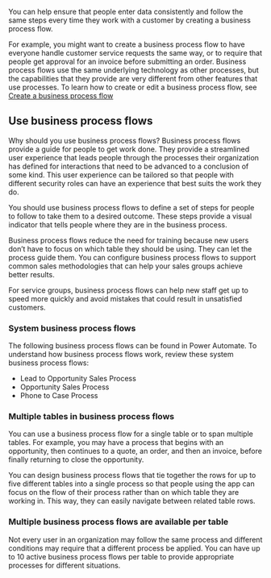 You can help ensure that people enter data consistently and follow the
same steps every time they work with a customer by creating a business
process flow.

For example, you might want to create a business process flow to have
everyone handle customer service requests the same way, or to require
that people get approval for an invoice before submitting an order.
Business process flows use the same underlying technology as other
processes, but the capabilities that they provide are very different
from other features that use processes. To learn how to create or edit
a business process flow, see [Create a business process flow](/power-automate/create-business-process-flow/?azure-portal=true)

## Use business process flows

Why should you use business process flows? Business process flows provide
a guide for people to get work done. They provide a streamlined user
experience that leads people through the processes their organization has
defined for interactions that need to be advanced to a conclusion of some kind.
This user experience can be tailored so that people with different security
roles can have an experience that best suits the work they do.

You should use business process flows to define a set of steps for people to
follow to take them to a desired outcome. These steps provide a visual indicator
that tells people where they are in the business process.

Business process flows reduce the need for training because new users don’t have
to focus on which table they should be using. They can let the process guide them.
You can configure business process flows to support common sales methodologies that
can help your sales groups achieve better results.

For service groups, business process flows can help new staff get up to speed more
quickly and avoid mistakes that could result in unsatisfied customers.

### System business process flows

The following business process flows can be found in Power Automate. To understand
how business process flows work, review these system business process flows:

- Lead to Opportunity Sales Process
- Opportunity Sales Process
- Phone to Case Process

### Multiple tables in business process flows

You can use a business process flow for a single table or to span multiple tables.
For example, you may have a process that begins with an opportunity, then continues
to a quote, an order, and then an invoice, before finally returning to close the
opportunity.

You can design business process flows that tie together the rows for up to five
different tables into a single process so that people using the app can focus on
the flow of their process rather than on which table they are working in. This way,
they can easily navigate between related table rows.

### Multiple business process flows are available per table

Not every user in an organization may follow the same process and different conditions
may require that a different process be applied. You can have up to 10 active business
process flows per table to provide appropriate processes for different situations.
